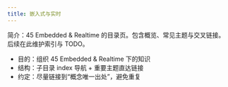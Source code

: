 ```yaml
---
title: 嵌入式与实时
---
```


简介：45 Embedded & Realtime 的目录页。包含概览、常见主题与交叉链接。后续在此维护索引与 TODO。

- 目的：组织 45 Embedded & Realtime 下的知识
- 结构：子目录 index 导航 + 重要主题直达链接
- 约定：尽量链接到“概念唯一出处”，避免重复
